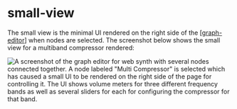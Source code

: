 # small-view

The small view is the minimal UI rendered on the right side of the [[graph-editor]] when nodes are selected.  The screenshot below shows the small view for a multiband compressor rendered:

![A screenshot of the graph editor for web synth with several nodes connected together.  A node labeled "Multi Compressor" is selected which has caused a small UI to be rendered on the right side of the page for controlling it.  The UI shows volume meters for three different frequency bands as well as several sliders for each for configuring the compressor for that band.](https://i.ameo.link/bsk.png)

[//begin]: # "Autogenerated link references for markdown compatibility"
[graph-editor]: graph-editor "graph editor"
[//end]: # "Autogenerated link references"
